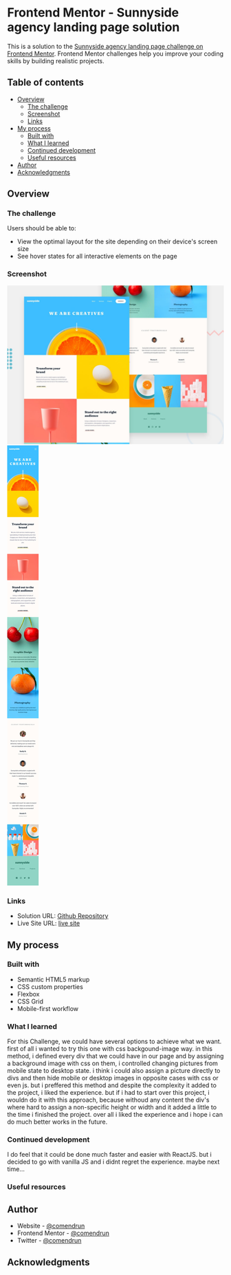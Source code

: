 # Frontend Mentor - Sunnyside agency landing page solution

This is a solution to the [Sunnyside agency landing page challenge on Frontend Mentor](https://www.frontendmentor.io/challenges/sunnyside-agency-landing-page-7yVs3B6ef). Frontend Mentor challenges help you improve your coding skills by building realistic projects.

## Table of contents

- [Overview](#overview)
  - [The challenge](#the-challenge)
  - [Screenshot](#screenshot)
  - [Links](#links)
- [My process](#my-process)
  - [Built with](#built-with)
  - [What I learned](#what-i-learned)
  - [Continued development](#continued-development)
  - [Useful resources](#useful-resources)
- [Author](#author)
- [Acknowledgments](#acknowledgments)

## Overview

### The challenge

Users should be able to:

- View the optimal layout for the site depending on their device's screen size
- See hover states for all interactive elements on the page

### Screenshot

![Desktop Preview](./Assets/design/desktop-preview.jpg)
![Mobile Preview](./Assets/design/mobile-design.jpg)

### Links

- Solution URL: [Github Repository](https://github.com/comendrun/sunnyside-agency-landing-page)
- Live Site URL: [live site](https://comendrun.github.io/sunnyside-agency-landing-page/)

## My process

### Built with

- Semantic HTML5 markup
- CSS custom properties
- Flexbox
- CSS Grid
- Mobile-first workflow

### What I learned

For this Challenge, we could have several options to achieve what we want. first of all i wanted to try this one with css backgound-image way. in this method, i defined every div that we could have in our page and by assigning a background image with css on them, i controlled changing pictures from mobile state to desktop state. i think i could also assign a picture directly to divs and then hide mobile or desktop images in opposite cases with css or even js. but i preffered this method and despite the complexity it added to the project, i liked the experience.
but if i had to start over this project, i wouldn do it with this approach, because withoud any content the div's where hard to assign a non-specific height or width and it added a little to the time i finished the project.
over all i liked the experience and i hope i can do much better works in the future.

<!-- To see how you can add code snippets, see below:

```html
<h1>Some HTML code I'm proud of</h1>
```

```css
.proud-of-this-css {
  color: papayawhip;
}
```

```js
const proudOfThisFunc = () => {
  console.log("🎉");
};
```

If you want more help with writing markdown, we'd recommend checking out [The Markdown Guide](https://www.markdownguide.org/) to learn more.

**Note: Delete this note and the content within this section and replace with your own learnings.** -->

### Continued development

I do feel that it could be done much faster and easier with ReactJS. but i decided to go with vanilla JS and i didnt regret the experience. maybe next time...

### Useful resources

## Author

- Website - [@comendrun](https://github.com/comendrun)
- Frontend Mentor - [@comendrun](https://www.frontendmentor.io/profile/comendrun)
- Twitter - [@comendrun](https://twitter.com/comendrun)

## Acknowledgments
